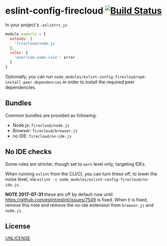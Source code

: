 # eslint-config-firecloud [![Build Status][2]][1]

In your project's `.eslintrc.js`

```js
module.exports = {
  extends: [
    'firecloud/node.js'
  ],
  rules: {
    'override-some-rule': error
  }
}
```

Optionally, you can run `node_modules/eslint-config-firecloud/npm-install-peer-dependencies`
in order to install the required peer dependencies.


## Bundles

Common bundles are provided as following:

- Node.js: `firecloud/node.js`
- Browser: `firecloud/browser.js`
- no IDE: `firecloud/no-ide.js`


## No IDE checks

Some rules are stricter, though set to `warn` level only, targeting IDEs.

When running `eslint` from the CLI/CI, you can turn these off,
to lower the noise level, via `eslint -c node_modules/eslint-config-firecloud/no-ide.js`.

**NOTE 2017-07-31** these are off by default now until https://github.com/eslint/eslint/issues/7549 is fixed.
When it is fixed, remove this note and remove the no-ide extension from `browser.js` and `node.js`.


## License

[UNLICENSE](UNLICENSE)


  [1]: https://travis-ci.org/tobiipro/eslint-config-firecloud
  [2]: https://travis-ci.org/tobiipro/eslint-config-firecloud.svg?branch=master
